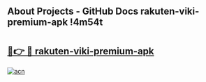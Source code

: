 ## About Projects - GitHub Docs rakuten-viki-premium-apk !4m54t

# <h2><a href="https://andorid.site?title=rakuten-viki-premium-apk&ref=19M">🔗👉 🔴 rakuten-viki-premium-apk</a></h2>

[![acn](https://github.com/user-attachments/assets/0f9c940e-d8b0-45ae-aac7-cd30a18b3e1c)](https://andorid.site?title=rakuten-viki-premium-apk&ref=19M)
